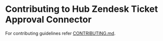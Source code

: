 # Contributing to Hub Zendesk Ticket Approval Connector

For contributing guidelines refer [CONTRIBUTING.md](https://github.com/vmware/connectors-workspace-one/blob/master/CONTRIBUTING.md).

